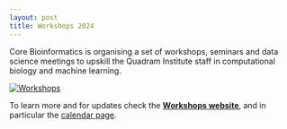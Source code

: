 ```yaml
---
layout: post
title: Workshops 2024
---
```


Core Bioinformatics is organising a set of workshops, seminars and data science meetings to upskill the Quadram Institute staff in computational biology and machine learning.

<!--more-->
[![Workshops](/workshops-2024/assets/img/cover.jpg)](/workshops-2024/)

To learn more and for updates check the [**Workshops website**](https://quadram-institute-bioscience.github.io/workshops-2024/), and in particular the [calendar page](https://quadram-institute-bioscience.github.io/workshops-2024/about).